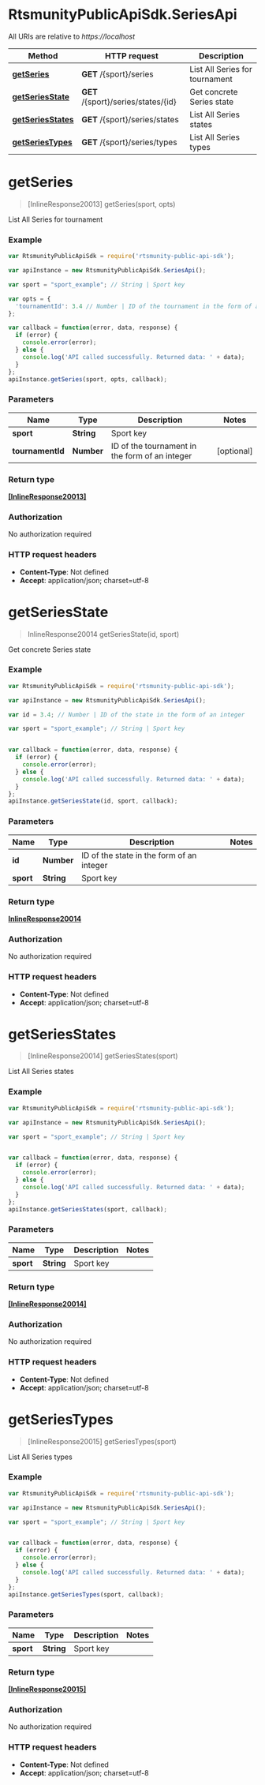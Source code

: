 # RtsmunityPublicApiSdk.SeriesApi

All URIs are relative to *https://localhost*

Method | HTTP request | Description
------------- | ------------- | -------------
[**getSeries**](SeriesApi.md#getSeries) | **GET** /{sport}/series | List All Series for tournament
[**getSeriesState**](SeriesApi.md#getSeriesState) | **GET** /{sport}/series/states/{id} | Get concrete Series state
[**getSeriesStates**](SeriesApi.md#getSeriesStates) | **GET** /{sport}/series/states | List All Series states
[**getSeriesTypes**](SeriesApi.md#getSeriesTypes) | **GET** /{sport}/series/types | List All Series types


<a name="getSeries"></a>
# **getSeries**
> [InlineResponse20013] getSeries(sport, opts)

List All Series for tournament



### Example
```javascript
var RtsmunityPublicApiSdk = require('rtsmunity-public-api-sdk');

var apiInstance = new RtsmunityPublicApiSdk.SeriesApi();

var sport = "sport_example"; // String | Sport key

var opts = { 
  'tournamentId': 3.4 // Number | ID of the tournament in the form of an integer
};

var callback = function(error, data, response) {
  if (error) {
    console.error(error);
  } else {
    console.log('API called successfully. Returned data: ' + data);
  }
};
apiInstance.getSeries(sport, opts, callback);
```

### Parameters

Name | Type | Description  | Notes
------------- | ------------- | ------------- | -------------
 **sport** | **String**| Sport key | 
 **tournamentId** | **Number**| ID of the tournament in the form of an integer | [optional] 

### Return type

[**[InlineResponse20013]**](InlineResponse20013.md)

### Authorization

No authorization required

### HTTP request headers

 - **Content-Type**: Not defined
 - **Accept**: application/json; charset=utf-8

<a name="getSeriesState"></a>
# **getSeriesState**
> InlineResponse20014 getSeriesState(id, sport)

Get concrete Series state



### Example
```javascript
var RtsmunityPublicApiSdk = require('rtsmunity-public-api-sdk');

var apiInstance = new RtsmunityPublicApiSdk.SeriesApi();

var id = 3.4; // Number | ID of the state in the form of an integer

var sport = "sport_example"; // String | Sport key


var callback = function(error, data, response) {
  if (error) {
    console.error(error);
  } else {
    console.log('API called successfully. Returned data: ' + data);
  }
};
apiInstance.getSeriesState(id, sport, callback);
```

### Parameters

Name | Type | Description  | Notes
------------- | ------------- | ------------- | -------------
 **id** | **Number**| ID of the state in the form of an integer | 
 **sport** | **String**| Sport key | 

### Return type

[**InlineResponse20014**](InlineResponse20014.md)

### Authorization

No authorization required

### HTTP request headers

 - **Content-Type**: Not defined
 - **Accept**: application/json; charset=utf-8

<a name="getSeriesStates"></a>
# **getSeriesStates**
> [InlineResponse20014] getSeriesStates(sport)

List All Series states



### Example
```javascript
var RtsmunityPublicApiSdk = require('rtsmunity-public-api-sdk');

var apiInstance = new RtsmunityPublicApiSdk.SeriesApi();

var sport = "sport_example"; // String | Sport key


var callback = function(error, data, response) {
  if (error) {
    console.error(error);
  } else {
    console.log('API called successfully. Returned data: ' + data);
  }
};
apiInstance.getSeriesStates(sport, callback);
```

### Parameters

Name | Type | Description  | Notes
------------- | ------------- | ------------- | -------------
 **sport** | **String**| Sport key | 

### Return type

[**[InlineResponse20014]**](InlineResponse20014.md)

### Authorization

No authorization required

### HTTP request headers

 - **Content-Type**: Not defined
 - **Accept**: application/json; charset=utf-8

<a name="getSeriesTypes"></a>
# **getSeriesTypes**
> [InlineResponse20015] getSeriesTypes(sport)

List All Series types



### Example
```javascript
var RtsmunityPublicApiSdk = require('rtsmunity-public-api-sdk');

var apiInstance = new RtsmunityPublicApiSdk.SeriesApi();

var sport = "sport_example"; // String | Sport key


var callback = function(error, data, response) {
  if (error) {
    console.error(error);
  } else {
    console.log('API called successfully. Returned data: ' + data);
  }
};
apiInstance.getSeriesTypes(sport, callback);
```

### Parameters

Name | Type | Description  | Notes
------------- | ------------- | ------------- | -------------
 **sport** | **String**| Sport key | 

### Return type

[**[InlineResponse20015]**](InlineResponse20015.md)

### Authorization

No authorization required

### HTTP request headers

 - **Content-Type**: Not defined
 - **Accept**: application/json; charset=utf-8

